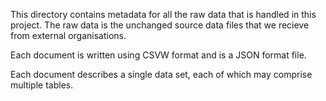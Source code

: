 This directory contains metadata for all the raw data that is handled in this project. The raw data is the unchanged source data files that we recieve from external organisations.

Each document is written using CSVW format and is a JSON format file.

Each document describes a single data set, each of which may comprise multiple tables.
